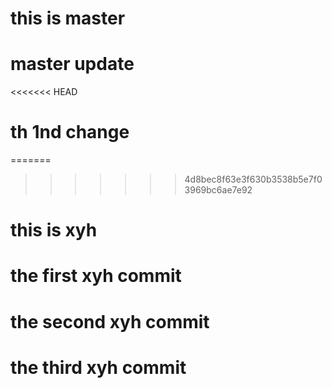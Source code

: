# this is master
# master update
<<<<<<< HEAD
# th 1nd change
=======
>>>>>>> 4d8bec8f63e3f630b3538b5e7f03969bc6ae7e92

# this is xyh

# the first xyh commit

# the second xyh commit

# the third xyh commit
